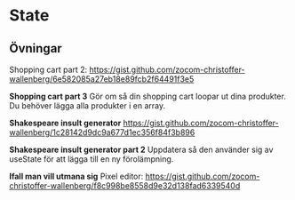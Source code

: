 # State

## Övningar

Shopping cart part 2: https://gist.github.com/zocom-christoffer-wallenberg/6e582085a27eb18e89fcb2f64491f3e5

**Shopping cart part 3**
Gör om så din shopping cart loopar ut dina produkter. Du behöver lägga alla produkter i en array.

**Shakespeare insult generator**
https://gist.github.com/zocom-christoffer-wallenberg/1c28142d9dc9a677d1ec356f84f3b896

**Shakespeare insult generator part 2**
Uppdatera så den använder sig av useState för att lägga till en ny förolämpning.

**Ifall man vill utmana sig**
Pixel editor: https://gist.github.com/zocom-christoffer-wallenberg/f8c998be8558d9e32d138fad6339540d